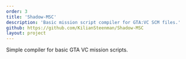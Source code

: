 ```yaml
---
order: 3
title: 'Shadow-MSC'
description: 'Basic mission script compiler for GTA:VC SCM files.'
github: https://github.com/KilianSteenman/Shadow-MSC
layout: project
---
```


Simple compiler for basic GTA VC mission scripts.
